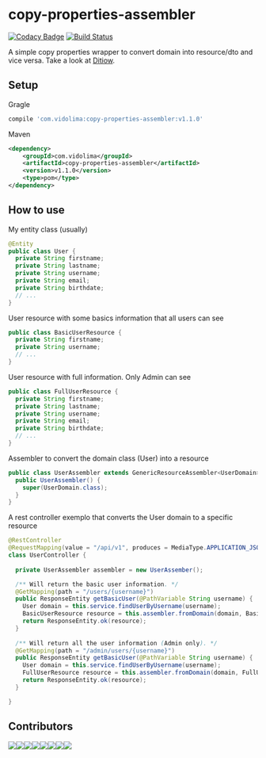 # copy-properties-assembler

[![Codacy Badge](https://api.codacy.com/project/badge/Grade/18f61bb26a6046d29f679aeb2f6d7cf5)](https://app.codacy.com/app/marcosvidolin/copy-properties-assembler?utm_source=github.com&utm_medium=referral&utm_content=marcosvidolin/copy-properties-assembler&utm_campaign=Badge_Grade_Dashboard)
[![Build Status](https://travis-ci.org/marcosvidolin/copy-properties-assembler.svg?branch=master)](https://travis-ci.org/marcosvidolin/copy-properties-assembler)

A simple copy properties wrapper to convert domain into resource/dto and vice versa.
Take a look at [Ditiow](https://github.com/marcosvidolin/ditiow).

## Setup

Gragle

```groovy
compile 'com.vidolima:copy-properties-assembler:v1.1.0'
```

Maven

```xml
<dependency>
	<groupId>com.vidolima</groupId>
	<artifactId>copy-properties-assembler</artifactId>
	<version>v1.1.0</version>
	<type>pom</type>
</dependency>
```

## How to use

My entity class (usually) 
```java
@Entity
public class User {
  private String firstname;
  private String lastname;
  private String username;
  private String email;
  private String birthdate;
  // ...
}
```

User resource with some basics information that all users can see 
```java
public class BasicUserResource {
  private String firstname;
  private String username;
  // ...
}
```

User resource with full information. Only Admin can see 
```java
public class FullUserResource {
  private String firstname;
  private String lastname;
  private String username;
  private String email;
  private String birthdate;
  // ...
}
```

Assembler to convert the domain class (User) into a resource 
```java
public class UserAssembler extends GenericResourceAssembler<UserDomain> {
  public UserAssembler() {
    super(UserDomain.class);
  }
}
```

A rest controller exemplo that converts the User domain to a specific resource
```java
@RestController
@RequestMapping(value = "/api/v1", produces = MediaType.APPLICATION_JSON_VALUE)
class UserController {
  
  private UserAssembler assembler = new UserAssember();

  /** Will return the basic user information. */
  @GetMapping(path = "/users/{username}")
  public ResponseEntity getBasicUser(@PathVariable String username) {
    User domain = this.service.findUserByUsername(username);
    BasicUserResource resource = this.assembler.fromDomain(domain, BasicUserResource.class);
    return ResponseEntity.ok(resource);
  }
  
  /** Will return all the user information (Admin only). */
  @GetMapping(path = "/admin/users/{username}")
  public ResponseEntity getBasicUser(@PathVariable String username) {
    User domain = this.service.findUserByUsername(username);
    FullUserResource resource = this.assembler.fromDomain(domain, FullUserResource.class);
    return ResponseEntity.ok(resource);
  }

}
```

## Contributors

[![](https://sourcerer.io/fame/marcosvidolin/marcosvidolin/copy-properties-assembler/images/0)](https://sourcerer.io/fame/marcosvidolin/marcosvidolin/copy-properties-assembler/links/0)[![](https://sourcerer.io/fame/marcosvidolin/marcosvidolin/copy-properties-assembler/images/1)](https://sourcerer.io/fame/marcosvidolin/marcosvidolin/copy-properties-assembler/links/1)[![](https://sourcerer.io/fame/marcosvidolin/marcosvidolin/copy-properties-assembler/images/2)](https://sourcerer.io/fame/marcosvidolin/marcosvidolin/copy-properties-assembler/links/2)[![](https://sourcerer.io/fame/marcosvidolin/marcosvidolin/copy-properties-assembler/images/3)](https://sourcerer.io/fame/marcosvidolin/marcosvidolin/copy-properties-assembler/links/3)[![](https://sourcerer.io/fame/marcosvidolin/marcosvidolin/copy-properties-assembler/images/4)](https://sourcerer.io/fame/marcosvidolin/marcosvidolin/copy-properties-assembler/links/4)[![](https://sourcerer.io/fame/marcosvidolin/marcosvidolin/copy-properties-assembler/images/5)](https://sourcerer.io/fame/marcosvidolin/marcosvidolin/copy-properties-assembler/links/5)[![](https://sourcerer.io/fame/marcosvidolin/marcosvidolin/copy-properties-assembler/images/6)](https://sourcerer.io/fame/marcosvidolin/marcosvidolin/copy-properties-assembler/links/6)[![](https://sourcerer.io/fame/marcosvidolin/marcosvidolin/copy-properties-assembler/images/7)](https://sourcerer.io/fame/marcosvidolin/marcosvidolin/copy-properties-assembler/links/7)
